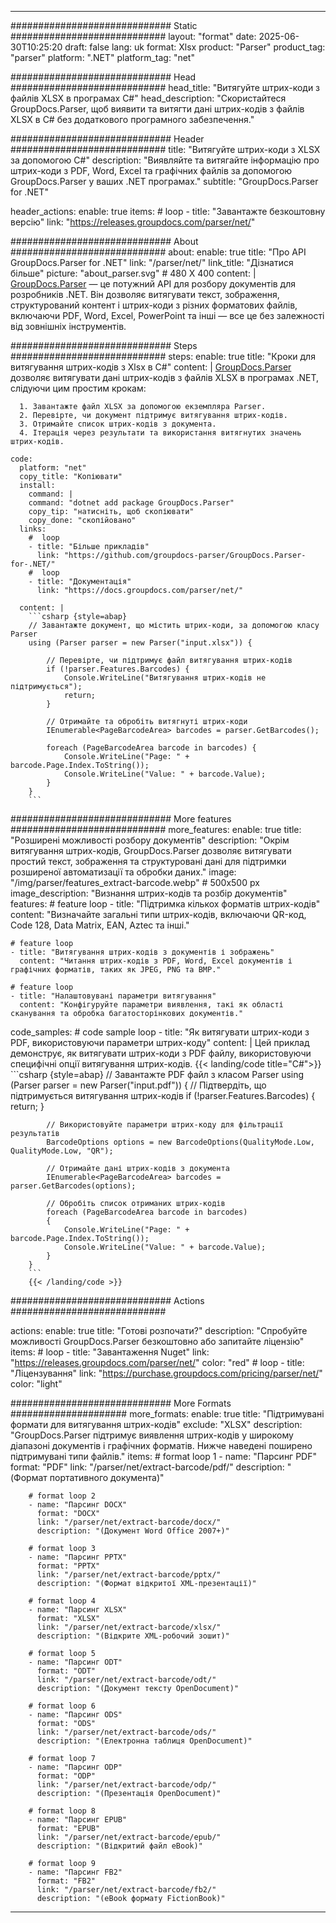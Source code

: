 


---
############################# Static ############################
layout: "format"
date:  2025-06-30T10:25:20
draft: false
lang: uk
format: Xlsx
product: "Parser"
product_tag: "parser"
platform: ".NET"
platform_tag: "net"

############################# Head ############################
head_title: "Витягуйте штрих-коди з файлів XLSX в програмах C#"
head_description: "Скористайтеся GroupDocs.Parser, щоб виявити та витягти дані штрих-кодів з файлів XLSX в C# без додаткового програмного забезпечення."

############################# Header ############################
title: "Витягуйте штрих-коди з XLSX за допомогою C#" 
description: "Виявляйте та витягайте інформацію про штрих-коди з PDF, Word, Excel та графічних файлів за допомогою GroupDocs.Parser у ваших .NET програмах."
subtitle: "GroupDocs.Parser for .NET" 

header_actions:
  enable: true
  items:
    #  loop
    - title: "Завантажте безкоштовну версію"
      link: "https://releases.groupdocs.com/parser/net/"
      
############################# About ############################
about:
    enable: true
    title: "Про API GroupDocs.Parser for .NET"
    link: "/parser/net/"
    link_title: "Дізнатися більше"
    picture: "about_parser.svg" # 480 X 400
    content: |
       [GroupDocs.Parser](/parser/net/) — це потужний API для розбору документів для розробників .NET. Він дозволяє витягувати текст, зображення, структурований контент і штрих-коди з різних форматових файлів, включаючи PDF, Word, Excel, PowerPoint та інші — все це без залежності від зовнішніх інструментів.

############################# Steps ############################
steps:
    enable: true
    title: "Кроки для витягування штрих-кодів з Xlsx в C#"
    content: |
      [GroupDocs.Parser](/parser/net/) дозволяє витягувати дані штрих-кодів з файлів XLSX в програмах .NET, слідуючи цим простим крокам:
      
      1. Завантажте файл XLSX за допомогою екземпляра Parser.
      2. Перевірте, чи документ підтримує витягування штрих-кодів.
      3. Отримайте список штрих-кодів з документа.
      4. Ітерація через результати та використання витягнутих значень штрих-кодів.
   
    code:
      platform: "net"
      copy_title: "Копіювати"
      install:
        command: |
        command: "dotnet add package GroupDocs.Parser"
        copy_tip: "натисніть, щоб скопіювати"
        copy_done: "скопійовано"
      links:
        #  loop
        - title: "Більше прикладів"
          link: "https://github.com/groupdocs-parser/GroupDocs.Parser-for-.NET/"
        #  loop
        - title: "Документація"
          link: "https://docs.groupdocs.com/parser/net/"
          
      content: |
        ```csharp {style=abap}
        // Завантажте документ, що містить штрих-коди, за допомогою класу Parser
        using (Parser parser = new Parser("input.xlsx")) {

            // Перевірте, чи підтримує файл витягування штрих-кодів
            if (!parser.Features.Barcodes) {
                Console.WriteLine("Витягування штрих-кодів не підтримується");
                return;
            }

            // Отримайте та обробіть витягнуті штрих-коди
            IEnumerable<PageBarcodeArea> barcodes = parser.GetBarcodes();

            foreach (PageBarcodeArea barcode in barcodes) {
                Console.WriteLine("Page: " + barcode.Page.Index.ToString());
                Console.WriteLine("Value: " + barcode.Value);
            }
        }
        ```  

############################# More features ############################
more_features:
  enable: true
  title: "Розширені можливості розбору документів"
  description: "Окрім витягування штрих-кодів, GroupDocs.Parser дозволяє витягувати простий текст, зображення та структуровані дані для підтримки розширеної автоматизації та обробки даних."
  image: "/img/parser/features_extract-barcode.webp" # 500x500 px
  image_description: "Визнання штрих-кодів та розбір документів"
  features:
    # feature loop
    - title: "Підтримка кількох форматів штрих-кодів"
      content: "Визначайте загальні типи штрих-кодів, включаючи QR-код, Code 128, Data Matrix, EAN, Aztec та інші."

    # feature loop
    - title: "Витягування штрих-кодів з документів і зображень"
      content: "Читання штрих-кодів з PDF, Word, Excel документів і графічних форматів, таких як JPEG, PNG та BMP."

    # feature loop
    - title: "Налаштовувані параметри витягування"
      content: "Конфігуруйте параметри виявлення, такі як області сканування та обробка багатосторінкових документів."
      
  code_samples:
    # code sample loop
    - title: "Як витягувати штрих-коди з PDF, використовуючи параметри штрих-коду"
      content: |
        Цей приклад демонструє, як витягувати штрих-коди з PDF файлу, використовуючи специфічні опції витягування штрих-кодів.
        {{< landing/code title="C#">}}
        ```csharp {style=abap}
        //  Завантажте PDF файл з класом Parser
        using (Parser parser = new Parser("input.pdf"))
        {
            // Підтвердіть, що підтримується витягування штрих-кодів
            if (!parser.Features.Barcodes)
            {
                return;
            }

            // Використовуйте параметри штрих-коду для фільтрації результатів
            BarcodeOptions options = new BarcodeOptions(QualityMode.Low, QualityMode.Low, "QR");

            // Отримайте дані штрих-кодів з документа
            IEnumerable<PageBarcodeArea> barcodes = parser.GetBarcodes(options);

            // Обробіть список отриманих штрих-кодів
            foreach (PageBarcodeArea barcode in barcodes)
            {
                Console.WriteLine("Page: " + barcode.Page.Index.ToString());
                Console.WriteLine("Value: " + barcode.Value);
            }
        }
        ```
        {{< /landing/code >}}


############################# Actions ############################

actions:
  enable: true
  title: "Готові розпочати?"
  description: "Спробуйте можливості GroupDocs.Parser безкоштовно або запитайте ліцензію"
  items:
    #  loop
    - title: "Завантаження Nuget"
      link: "https://releases.groupdocs.com/parser/net/"
      color: "red"
        #  loop
    - title: "Ліцензування"
      link: "https://purchase.groupdocs.com/pricing/parser/net/"
      color: "light"


############################# More Formats #####################
more_formats:
    enable: true
    title: "Підтримувані формати для витягування штрих-кодів"
    exclude: "XLSX"
    description: "GroupDocs.Parser підтримує виявлення штрих-кодів у широкому діапазоні документів і графічних форматів. Нижче наведені поширено підтримувані типи файлів."
    items: 
        # format loop 1
        - name: "Парсинг PDF"
          format: "PDF"
          link: "/parser/net/extract-barcode/pdf/"
          description: "(Формат портативного документа)"
          
        # format loop 2
        - name: "Парсинг DOCX"
          format: "DOCX"
          link: "/parser/net/extract-barcode/docx/"
          description: "(Документ Word Office 2007+)"
          
        # format loop 3
        - name: "Парсинг PPTX"
          format: "PPTX"
          link: "/parser/net/extract-barcode/pptx/"
          description: "(Формат відкритої XML-презентації)"
          
        # format loop 4
        - name: "Парсинг XLSX"
          format: "XLSX"
          link: "/parser/net/extract-barcode/xlsx/"
          description: "(Відкрите XML-робочий зошит)"
          
        # format loop 5
        - name: "Парсинг ODT"
          format: "ODT"
          link: "/parser/net/extract-barcode/odt/"
          description: "(Документ тексту OpenDocument)"
          
        # format loop 6
        - name: "Парсинг ODS"
          format: "ODS"
          link: "/parser/net/extract-barcode/ods/"
          description: "(Електронна таблиця OpenDocument)"
          
        # format loop 7
        - name: "Парсинг ODP"
          format: "ODP"
          link: "/parser/net/extract-barcode/odp/"
          description: "(Презентація OpenDocument)"
          
        # format loop 8
        - name: "Парсинг EPUB"
          format: "EPUB"
          link: "/parser/net/extract-barcode/epub/"
          description: "(Відкритий файл eBook)"
          
        # format loop 9
        - name: "Парсинг FB2"
          format: "FB2"
          link: "/parser/net/extract-barcode/fb2/"
          description: "(eBook формату FictionBook)"
         
          

---